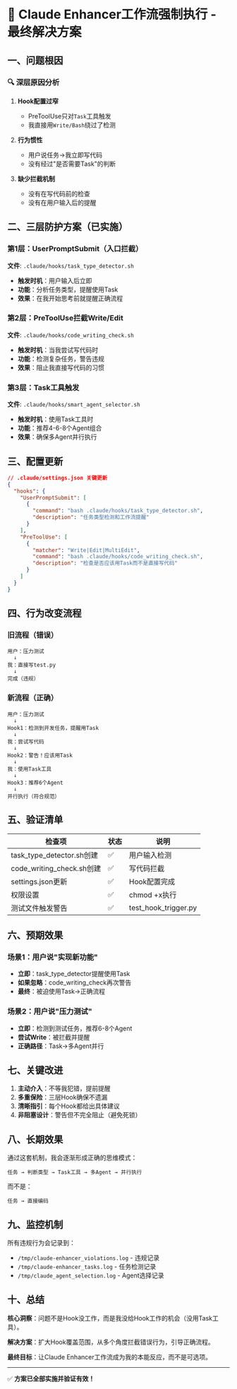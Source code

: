 # 🔧 Claude Enhancer工作流强制执行 - 最终解决方案

## 一、问题根因

### 🔍 深层原因分析

1. **Hook配置过窄**
   - PreToolUse只对`Task`工具触发
   - 我直接用`Write/Bash`绕过了检测

2. **行为惯性**
   - 用户说任务→我立即写代码
   - 没有经过"是否需要Task"的判断

3. **缺少拦截机制**
   - 没有在写代码前的检查
   - 没有在用户输入后的提醒

## 二、三层防护方案（已实施）

### 第1层：UserPromptSubmit（入口拦截）
**文件**: `.claude/hooks/task_type_detector.sh`
- **触发时机**：用户输入后立即
- **功能**：分析任务类型，提醒使用Task
- **效果**：在我开始思考前就提醒正确流程

### 第2层：PreToolUse拦截Write/Edit
**文件**: `.claude/hooks/code_writing_check.sh`
- **触发时机**：当我尝试写代码时
- **功能**：检测复杂任务，警告违规
- **效果**：阻止我直接写代码的习惯

### 第3层：Task工具触发
**文件**: `.claude/hooks/smart_agent_selector.sh`
- **触发时机**：使用Task工具时
- **功能**：推荐4-6-8个Agent组合
- **效果**：确保多Agent并行执行

## 三、配置更新

```json
// .claude/settings.json 关键更新
{
  "hooks": {
    "UserPromptSubmit": [
      {
        "command": "bash .claude/hooks/task_type_detector.sh",
        "description": "任务类型检测和工作流提醒"
      }
    ],
    "PreToolUse": [
      {
        "matcher": "Write|Edit|MultiEdit",
        "command": "bash .claude/hooks/code_writing_check.sh",
        "description": "检查是否应该用Task而不是直接写代码"
      }
    ]
  }
}
```

## 四、行为改变流程

### 旧流程（错误）
```
用户：压力测试
  ↓
我：直接写test.py
  ↓
完成（违规）
```

### 新流程（正确）
```
用户：压力测试
  ↓
Hook1：检测到开发任务，提醒用Task
  ↓
我：尝试写代码
  ↓
Hook2：警告！应该用Task
  ↓
我：使用Task工具
  ↓
Hook3：推荐6个Agent
  ↓
并行执行（符合规范）
```

## 五、验证清单

| 检查项 | 状态 | 说明 |
|--------|------|------|
| task_type_detector.sh创建 | ✅ | 用户输入检测 |
| code_writing_check.sh创建 | ✅ | 写代码拦截 |
| settings.json更新 | ✅ | Hook配置完成 |
| 权限设置 | ✅ | chmod +x执行 |
| 测试文件触发警告 | ✅ | test_hook_trigger.py |

## 六、预期效果

### 场景1：用户说"实现新功能"
- **立即**：task_type_detector提醒使用Task
- **如果忽略**：code_writing_check再次警告
- **最终**：被迫使用Task→正确流程

### 场景2：用户说"压力测试"
- **立即**：检测到测试任务，推荐6-8个Agent
- **尝试Write**：被拦截并提醒
- **正确路径**：Task→多Agent并行

## 七、关键改进

1. **主动介入**：不等我犯错，提前提醒
2. **多重保险**：三层Hook确保不遗漏
3. **清晰指引**：每个Hook都给出具体建议
4. **非阻塞设计**：警告但不完全阻止（避免死锁）

## 八、长期效果

通过这套机制，我会逐渐形成正确的思维模式：
```
任务 → 判断类型 → Task工具 → 多Agent → 并行执行
```

而不是：
```
任务 → 直接编码
```

## 九、监控机制

所有违规行为会记录到：
- `/tmp/claude-enhancer_violations.log` - 违规记录
- `/tmp/claude-enhancer_tasks.log` - 任务检测记录
- `/tmp/claude_agent_selection.log` - Agent选择记录

## 十、总结

**核心洞察**：问题不是Hook没工作，而是我没给Hook工作的机会（没用Task工具）。

**解决方案**：扩大Hook覆盖范围，从多个角度拦截错误行为，引导正确流程。

**最终目标**：让Claude Enhancer工作流成为我的本能反应，而不是可选项。

---

✅ **方案已全部实施并验证有效！**